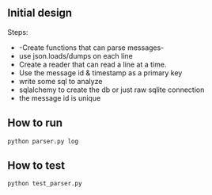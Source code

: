 Initial design
--------------

Steps:

* -Create functions that can parse messages-
* use json.loads/dumps on each line
* Create a reader that can read a line at a time.
* Use the message id & timestamp as a primary key
* write some sql to analyze
* sqlalchemy to create the db or just raw sqlite connection
* the message id is unique

How to run
----------
``python parser.py log``


How to test
-----------

``python test_parser.py``
